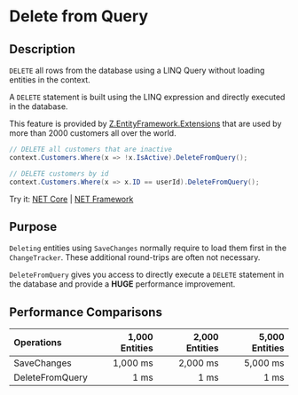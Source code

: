 # Delete from Query

## Description
`DELETE` all rows from the database using a LINQ Query without loading entities in the context.

A `DELETE` statement is built using the LINQ expression and directly executed in the database.

This feature is provided by [Z.EntityFramework.Extensions](http://entityframework-extensions.net/) that are used by more than 2000 customers all over the world.

```csharp
// DELETE all customers that are inactive
context.Customers.Where(x => !x.IsActive).DeleteFromQuery();

// DELETE customers by id
context.Customers.Where(x => x.ID == userId).DeleteFromQuery();
```

Try it: [NET Core](https://dotnetfiddle.net/9ZlWiG) | [NET Framework](https://dotnetfiddle.net/msiYwA)

## Purpose
`Deleting` entities using `SaveChanges` normally require to load them first in the `ChangeTracker`. These additional round-trips are often not necessary.

`DeleteFromQuery` gives you access to directly execute a `DELETE` statement in the database and provide a **HUGE** performance improvement.

## Performance Comparisons

| Operations      | 1,000 Entities | 2,000 Entities | 5,000 Entities |
| :-------------- | -------------: | -------------: | -------------: |
| SaveChanges     | 1,000 ms       | 2,000 ms       | 5,000 ms       |
| DeleteFromQuery | 1 ms           | 1 ms           | 1 ms           |
